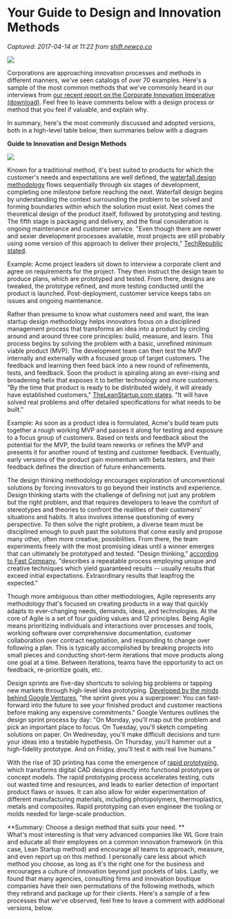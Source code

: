 # Your Guide to Design and Innovation Methods

_Captured: 2017-04-14 at 11:22 from [shift.newco.co](https://shift.newco.co/your-guide-to-design-and-innovation-methods-b28ca60d2ed6?source=userActivityShare-c79006fee040-1492161769)_

![](https://cdn-images-1.medium.com/max/800/1*3kPJEw48MNSFfa0uHHtCbw.png)

Corporations are approaching innovation processes and methods in different manners, we've seen catalogs of over 70 examples. Here's a sample of the most common methods that we've commonly heard in our interviews from [our recent report on the Corporate Innovation Imperative (download)](https://www.slideshare.net/jeremiah_owyang/the-corporate-innovation-imperative-how-large-companies-avoid-disruption-by-strengthening-their-ecosystem). Feel free to leave comments below with a design process or method that you feel if valuable, and explain why.

In summary, here's the most commonly discussed and adopted versions, both in a high-level table below, then summaries below with a diagram

**Guide to Innovation and Design Methods**

![](https://cdn-images-1.medium.com/max/800/1*0kcRdDEAbqGp7IFy96jKtA.png)

Known for a traditional method, it's best suited to products for which the customer's needs and expectations are well defined, the [waterfall design methodology](http://www.techrepublic.com/article/understanding-the-pros-and-cons-of-the-waterfall-model-of-software-development/) flows sequentially through six stages of development, completing one milestone before reaching the next. Waterfall design begins by understanding the context surrounding the problem to be solved and forming boundaries within which the solution must exist. Next comes the theoretical design of the product itself, followed by prototyping and testing. The fifth stage is packaging and delivery, and the final consideration is ongoing maintenance and customer service. "Even though there are newer and sexier development processes available, most projects are still probably using some version of this approach to deliver their projects," [TechRepublic stated](http://www.techrepublic.com/article/how-does-the-waterfall-development-methodology-play-in-the-enterprise/5032711/).

Example: Acme project leaders sit down to interview a corporate client and agree on requirements for the project. They then instruct the design team to produce plans, which are prototyped and tested. From there, designs are tweaked, the prototype refined, and more testing conducted until the product is launched. Post-deployment, customer service keeps tabs on issues and ongoing maintenance.

Rather than presume to know what customers need and want, the lean startup design methodology helps innovators focus on a disciplined management process that transforms an idea into a product by circling around and around three core principles: build, measure, and learn. This process begins by solving the problem with a basic, unrefined minimum viable product (MVP). The development team can then test the MVP internally and externally with a focused group of target customers. The feedback and learning then feed back into a new round of refinements, tests, and feedback. Soon the product is spiraling along an ever-rising and broadening helix that exposes it to better technology and more customers. "By the time that product is ready to be distributed widely, it will already have established customers," [TheLeanStartup.com states](http://theleanstartup.com/principles). "It will have solved real problems and offer detailed specifications for what needs to be built."

Example: As soon as a product idea is formulated, Acme's build team puts together a rough working MVP and passes it along for testing and exposure to a focus group of customers. Based on tests and feedback about the potential for the MVP, the build team reworks or refines the MVP and presents it for another round of testing and customer feedback. Eventually, early versions of the product gain momentum with beta testers, and their feedback defines the direction of future enhancements.

The design thinking methodology encourages exploration of unconventional solutions by forcing innovators to go beyond their instincts and experience. Design thinking starts with the challenge of defining not just any problem but the right problem, and that requires developers to leave the comfort of stereotypes and theories to confront the realities of their customers' situations and habits. It also involves intense questioning of every perspective. To then solve the right problem, a diverse team must be disciplined enough to push past the solutions that come easily and propose many other, often more creative, possibilities. From there, the team experiments freely with the most promising ideas until a winner emerges that can ultimately be prototyped and tested. "Design thinking," [according to Fast Company](https://www.fastcompany.com/919258/design-thinking-what), "describes a repeatable process employing unique and creative techniques which yield guaranteed results -- usually results that exceed initial expectations. Extraordinary results that leapfrog the expected."

Though more ambiguous than other methodologies, Agile represents any methodology that's focused on creating products in a way that quickly adapts to ever-changing needs, demands, ideas, and technologies. At the core of Agile is a set of four guiding values and 12 principles. Being Agile means prioritizing individuals and interactions over processes and tools, working software over comprehensive documentation, customer collaboration over contract negotiation, and responding to change over following a plan. This is typically accomplished by breaking projects into small pieces and conducting short-term iterations that move products along one goal at a time. Between iterations, teams have the opportunity to act on feedback, re-prioritize goals, etc.

Design sprints are five-day shortcuts to solving big problems or tapping new markets through high-level idea prototyping. [Developed by the minds behind Google Ventures](http://www.gv.com/sprint/), "the sprint gives you a superpower: You can fast-forward into the future to see your finished product and customer reactions before making any expensive commitments." Google Ventures outlines the design sprint process by day: "On Monday, you'll map out the problem and pick an important place to focus. On Tuesday, you'll sketch competing solutions on paper. On Wednesday, you'll make difficult decisions and turn your ideas into a testable hypothesis. On Thursday, you'll hammer out a high-fidelity prototype. And on Friday, you'll test it with real live humans."

With the rise of 3D printing has come the emergence of [rapid prototyping](http://www.stratasys.com/solutions/rapid-prototyping), which transforms digital CAD designs directly into functional prototypes or concept models. The rapid prototyping process accelerates testing, cuts out wasted time and resources, and leads to earlier detection of important product flaws or issues. It can also allow for wider experimentation of different manufacturing materials, including photopolymers, thermoplastics, metals and composites. Rapid prototyping can even engineer the tooling or molds needed for large-scale production.

**Summary: Choose a design method that suits your need. **  
What's most interesting is that very advanced companies like WL Gore train and educate all their employees on a common innovation framework (in this case, Lean Startup method) and encourage all teams to approach, measure, and even report up on this method. I personally care less about which method you choose, as long as it's the right one for the business and encourages a culture of innovation beyond just pockets of labs. Lastly, we found that many agencies, consulting firms and innovation boutique companies have their own permutations of the following methods, which they rebrand and package up for their clients. Here's a sample of a few processes that we've observed, feel free to leave a comment with additional versions, below.
